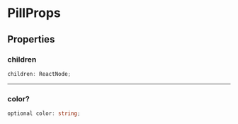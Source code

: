 # PillProps

## Properties

### children

```ts
children: ReactNode;
```

---

### color?

```ts
optional color: string;
```
